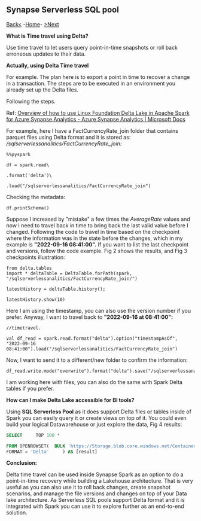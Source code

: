 ## Synapse Serverless SQL pool 

[Back<](https://github.com/LiliamLeme/FTALive-Sessions_Synapse_SQL/blob/main/content/data/Synapse_SQL/SQL%20Serveless%20Pool/SQL%20serverless%20pool%20and%20Spark%20Integration.md) -[Home](https://github.com/LiliamLeme/FTALive-Sessions_Synapse_SQL/blob/main/content/data/Synapse_SQL/SQL%20Serveless%20Pool/Agenda_serveless.md)\- [>Next](https://github.com/LiliamLeme/FTALive-Sessions_Synapse_SQL/blob/main/content/data/Synapse_SQL/SQL%20Serveless%20Pool/Monitoring%20Serverless%20SQL%20Pool.md)



**What is Time travel using Delta?**

Use time travel to let users query point-in-time snapshots or roll back erroneous updates to their data. 

 

**Actually, using Delta Time travel**

 

For example. The plan here is to export a point in time to recover a change in a transaction. The steps are to be executed in an environment you already set up the Delta files.

Following the steps.

Ref: [Overview of how to use Linux Foundation Delta Lake in Apache Spark for Azure Synapse Analytics - Azure Synapse Analytics | Microsoft Docs](https://docs.microsoft.com/en-us/azure/synapse-analytics/spark/apache-spark-delta-lake-overview?pivots=programming-language-python#read-older-versions-of-data-using-time-travel)

 

For example, here I have a FactCurrencyRate_join folder that contains parquet files using Delta format and it is stored as: */sqlserverlessanalitics/FactCurrencyRate_join:*

  

```
%%pyspark 

df = spark.read\   

.format('delta')\   

.load("/sqlserverlessanalitics/FactCurrencyRate_join")
```

 Checking the metadata:

  

```
df.printSchema()
```

 

Suppose I increased by "mistake" a few times the *AverageRate* values and now I need to travel back in time to bring back the last valid value before I changed. Following the code to travel in time based on the checkpoint where the information was in the state before the changes, which in my example is **"2022-09-16 08:41:00".** If you want to list the last checkpoint and versions, follow the code example. Fig 2 shows the results, and Fig 3 checkpoints illustration: 

```
from delta.tables 
import * deltaTable = DeltaTable.forPath(spark, "/sqlserverlessanalitics/FactCurrencyRate_join/") 

latestHistory = deltaTable.history(); 

latestHistory.show(10)    
```



Here I am using the timestamp, you can also use the version number if you prefer. Anyway, I want to travel back to **"2022-09-16 at 08:41:00":**

 

```
//timetravel.  

val df_read = spark.read.format("delta").option("timestampAsOf", "2022-09-16 08:41:00").load("/sqlserverlessanalitics/FactCurrencyRate_join")
```

 Now, I want to send it to a different/new folder to confirm the information:

  

```
df_read.write.mode("overwrite").format("delta").save("/sqlserverlessanalitics/FactCurrencyRate_join/Timetravel")
```

 I am working here with files, you can also do the same with Spark Delta tables if you prefer.

 **How can I make Delta Lake accessible for BI tools?**

 Using **SQL Serverless Pool** as it does support Delta files or tables inside of Spark you can easily query it or create views on top of it. You could even build your logical Datawarehouse or just explore the data, Fig 4 results:

  

```sql
SELECT     TOP 100 * 

FROM OPENROWSET(  BULK 'https://Storage.blob.core.windows.net/Container/sqlserverlessanalitics/FactCurrencyRate_join/Timetravel',         
FORMAT = 'Delta'     ) AS [result]
```

 **Conclusion:**

Delta time travel can be used inside Synapse Spark as an option to do a point-in-time recovery while building a Lakehouse architecture. That is very useful as you can also use it to roll back changes, create snapshot scenarios, and manage the file versions and changes on top of your Data lake architecture. As Serverless SQL pools support Delta format and it is integrated with Spark you can use it to explore further as an end-to-end solution.

 

 

 

 

 

 

 

 

